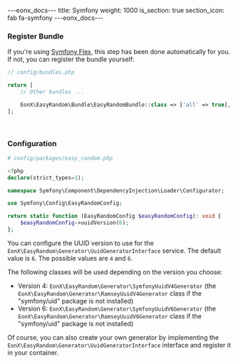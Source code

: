 ---eonx_docs---
title: Symfony
weight: 1000
is_section: true
section_icon: fab fa-symfony
---eonx_docs---

### Register Bundle

If you're using [Symfony Flex][1], this step has been done automatically for you. If not, you can register the bundle
yourself:

```php
// config/bundles.php

return [
    // Other bundles ...

    EonX\EasyRandom\Bundle\EasyRandomBundle::class => ['all' => true],
];
```

<br>

### Configuration

```php
# config/packages/easy_random.php

<?php
declare(strict_types=1);

namespace Symfony\Component\DependencyInjection\Loader\Configurator;

use Symfony\Config\EasyRandomConfig;

return static function (EasyRandomConfig $easyRandomConfig): void {
    $easyRandomConfig->uuidVersion(6);
};

```

You can configure the UUID version to use for the `EonX\EasyRandom\Generator\UuidGeneratorInterface` service.
The default value is `6`. The possible values are `4` and `6`.

The following classes will be used depending on the version you choose:

- Version 4: `EonX\EasyRandom\Generator\SymfonyUuidV4Generator` (the `EonX\EasyRandom\Generator\RamseyUuidV4Generator` class if the "symfony/uid" package is not installed)
- Version 6: `EonX\EasyRandom\Generator\SymfonyUuidV6Generator` (the `EonX\EasyRandom\Generator\RamseyUuidV6Generator` class if the "symfony/uid" package is not installed)

Of course, you can also create your own generator by implementing the `EonX\EasyRandom\Generator\UuidGeneratorInterface` interface
and register it in your container.

<br>

[1]: https://symfony.com/components/Symfony%20Flex
